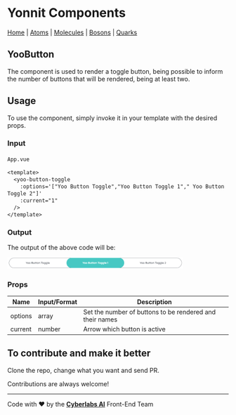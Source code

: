 # Yonnit Components

[Home](https://cyberlabs.ai/) | [Atoms](https://cyberlabs.ai/) | [Molecules](https://cyberlabs.ai/) | [Bosons](https://cyberlabs.ai/) | [Quarks](https://cyberlabs.ai/)

## YooButton

The component is used to render a toggle button, being possible to inform the number of buttons that will be rendered, being at least two.

## Usage

To use the component, simply invoke it in your template with the desired props.

### Input
`App.vue`
```vue
<template>
  <yoo-button-toggle
    :options='["Yoo Button Toggle","Yoo Button Toggle 1"," Yoo Button Toggle 2"]'
    :current="1"
  />
</template>
```

### Output

The output of the above code will be:

<img src="https://github.com/Yoonit-Labs/vue-yoonit-components/blob/development/public/readme-img/button-toggle.png" width="400">

### Props

| Name               | Input/Format                                  | Description                                                                 |
| -                  | -                                             | -                                                                           |
| options            | array                                         | Set the number of buttons to be rendered and their  names                                                      |
| current            | number                                        | Arrow which button is active          |

## To contribute and make it better

Clone the repo, change what you want and send PR.

Contributions are always welcome!

---

Code with ❤ by the [**Cyberlabs AI**](https://cyberlabs.ai/) Front-End Team